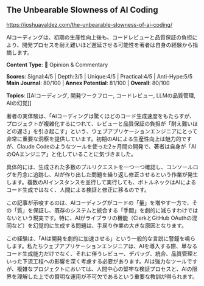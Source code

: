 ## The Unbearable Slowness of AI Coding

https://joshuavaldez.com/the-unbearable-slowness-of-ai-coding/

AIコーディングは、初期の生産性向上後も、コードレビューと品質保証の負担により、開発プロセスを耐え難いほど遅延させる可能性を著者は自身の経験から指摘します。

**Content Type**: 💭 Opinion & Commentary

**Scores**: Signal:4/5 | Depth:3/5 | Unique:4/5 | Practical:4/5 | Anti-Hype:5/5
**Main Journal**: 80/100 | **Annex Potential**: 81/100 | **Overall**: 80/100

**Topics**: [[AIコーディング, 開発ワークフロー, コードレビュー, LLMの品質管理, AIの幻覚]]

著者の実体験は、「AIコーディングは驚くほどのコード生成速度をもたらすが、プロジェクトが複雑化するにつれて、レビューと品質保証の負担が「耐え難いほどの遅さ」を引き起こす」という、ウェブアプリケーションエンジニアにとって非常に重要な洞察を提供しています。初期のAIによる生産性向上は魅力的ですが、Claude Codeのようなツールを使った2ヶ月間の開発で、著者は自身が「AIのQAエンジニア」と化していることに気づきました。

具体的には、生成された多数のプルリクエストを一つ一つ確認し、コンソールログを丹念に追跡し、AIが作り出した問題を繰り返し修正させるという作業が発生します。複数のAIインスタンスを並行して実行しても、ボトルネックはAIによるコード生成ではなく、人間による検証と修正に移るのです。

この記事が示唆するのは、AIコーディングがコードの「量」を増やす一方で、その「質」を保証し、既存のシステムと統合する「手間」を劇的に減らすわけではないという現実です。特に、AIがライブラリの機能（ClerkとGitHub OAuthの混同など）を幻覚的に生成する問題は、手戻り作業の大きな原因となります。

この経験は、「AIは開発を劇的に加速させる」という一般的な言説に警鐘を鳴らします。私たちウェブアプリケーションエンジニアは、AIを導入する際、単なるコード生成能力だけでなく、それに伴うレビュー、デバッグ、統合、品質管理といった下流工程への影響を深く考慮する必要があります。AIは強力なツールですが、複雑なプロジェクトにおいては、人間中心の堅牢な検証プロセスと、AIの限界を理解した上での賢明な運用が不可欠であるという重要な教訓が得られます。